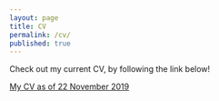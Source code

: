 ```yaml
---
layout: page
title: CV
permalink: /cv/
published: true
---
```

Check out my current CV, by following the link below!

<a title="CVWaugh_asof042918_final_PHD" href="https://waughr.us/images/Sheldon_Waugh_s_CV.pdf">My CV as of 22 November 2019</a>
